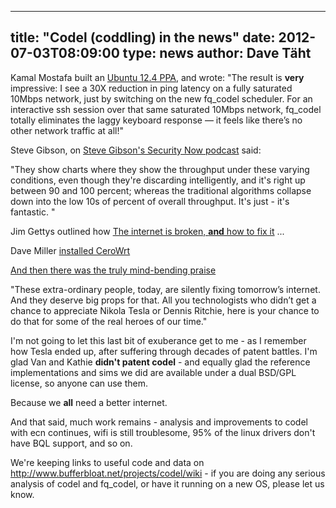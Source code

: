 
---
title: "Codel (coddling) in the news"
date: 2012-07-03T08:09:00
type: news
author: Dave Täht
---
Kamal Mostafa built an [Ubuntu 12.4
PPA](https://launchpad.net/~kamalmostafa/+archive/bufferbloat), and
wrote: "The result is **very** impressive: I see a 30X reduction in ping
latency on a fully saturated 10Mbps network, just by switching on the
new fq\_codel scheduler. For an interactive ssh session over that same
saturated 10Mbps network, fq\_codel totally eliminates the laggy
keyboard response — it feels like there’s no other network traffic at
all!"

Steve Gibson, on [Steve Gibson's Security Now
podcast](http://www.grc.com/sn/sn-359.htm) said:

"They show charts where they show the throughput under these varying
conditions, even though they're discarding intelligently, and it's right
up between 90 and 100 percent; whereas the traditional algorithms
collapse down into the low 10s of percent of overall throughput. It's
just - it's fantastic. "

Jim Gettys outlined how [The internet is broken, **and** how to fix
it](http://gettys.wordpress.com/2012/06/26/the-internet-is-screwed-up-and-how-to-fix-it)
...

Dave Miller [installed
CeroWrt](https://plus.google.com/101384639386588513837/posts/Cgvfn8m9XuC)

[And then there was the truly mind-bending
praise](http://rajeeshknambiar.wordpress.com/2012/05/27/on-bufferbloat-and-shoulders-of-the-giants/)

"These extra-ordinary people, today, are silently fixing tomorrow’s
internet. And they deserve big props for that. All you technologists who
didn’t get a chance to appreciate Nikola Tesla or Dennis Ritchie, here
is your chance to do that for some of the real heroes of our time."

I'm not going to let this last bit of exuberance get to me - as I
remember how Tesla ended up, after suffering through decades of patent
battles. I'm glad Van and Kathie **didn't patent codel** - and equally
glad the reference implementations and sims we did are available under a
dual BSD/GPL license, so anyone can use them.

Because we **all** need a better internet.

And that said, much work remains - analysis and improvements to codel
with ecn continues, wifi is still troublesome, 95% of the linux drivers
don't have BQL support, and so on.

We're keeping links to useful code and data on
http://www.bufferbloat.net/projects/codel/wiki - if you are doing any
serious analysis of codel and fq\_codel, or have it running on a new OS,
please let us know.
